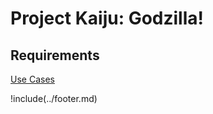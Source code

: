 # Project Kaiju: Godzilla!

## Requirements

[Use Cases](use_cases/KongUseCases.md)

!include(../footer.md)
